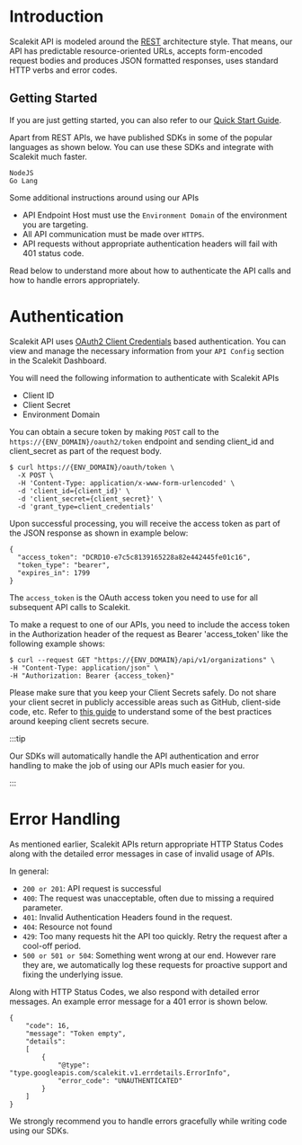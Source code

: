 # Introduction
Scalekit API is modeled around the [REST](https://en.wikipedia.org/wiki/REST) architecture style. That means, our API has predictable resource-oriented URLs, accepts form-encoded request bodies and produces JSON formatted responses, uses standard HTTP verbs and error codes. 

## Getting Started
If you are just getting started, you can also refer to our [Quick Start Guide](/single-sign-on/quickstart-sso). 

Apart from REST APIs, we have published SDKs in some of the popular languages as shown below. You can use these SDKs and integrate with Scalekit much faster.

```
NodeJS
Go Lang
```

Some additional instructions around using our APIs

- API Endpoint Host must use the `Environment Domain` of the environment you are targeting.
- All API communication must be made over `HTTPS`. 
- API requests without appropriate authentication headers will fail with 401 status code. 

Read below to understand more about how to authenticate the API calls and how to handle errors appropriately.
 

# Authentication
Scalekit API uses [OAuth2 Client Credentials](https://www.oauth.com/oauth2-servers/access-tokens/client-credentials) based authentication. You can view and manage the necessary information from your `API Config` section in the Scalekit Dashboard.

You will need the following information to authenticate with Scalekit APIs
- Client ID
- Client Secret
- Environment Domain

You can obtain a secure token by making `POST` call to the `https://{ENV_DOMAIN}/oauth2/token` endpoint and sending client_id and client_secret as part of the request body. 

```
$ curl https://{ENV_DOMAIN}/oauth/token \
  -X POST \
  -H 'Content-Type: application/x-www-form-urlencoded' \
  -d 'client_id={client_id}' \
  -d 'client_secret={client_secret}' \
  -d 'grant_type=client_credentials'
```

Upon successful processing, you will receive the access token as part of the JSON response as shown in example below:
```
{
  "access_token": "DCRD10-e7c5c8139165228a82e442445fe01c16",
  "token_type": "bearer",
  "expires_in": 1799
}
```
The `access_token` is the OAuth access token you need to use for all subsequent API calls to Scalekit. 

To make a request to one of our APIs, you need to include the access token in the Authorization header of the request as Bearer 'access_token' like the following example shows:
```
$ curl --request GET "https://{ENV_DOMAIN}/api/v1/organizations" \
-H "Content-Type: application/json" \
-H "Authorization: Bearer {access_token}"
```

Please make sure that you keep your Client Secrets safely. Do not share your client secret in publicly accessible areas such as GitHub, client-side code, etc. Refer to [this guide](/security/client-secrets) to understand some of the best practices around keeping client secrets secure.

:::tip

Our SDKs will automatically handle the API authentication and error handling to make the job of using our APIs much easier for you.

:::
# Error Handling
As mentioned earlier, Scalekit APIs return appropriate HTTP Status Codes along with the detailed error messages in case of invalid usage of APIs.

In general: 
- `200 or 201`: API request is successful
- `400`: The request was unacceptable, often due to missing a required parameter.
- `401`: Invalid Authentication Headers found in the request.
- `404`: Resource not found
- `429`: Too many requests hit the API too quickly. Retry the request after a cool-off period.
- `500 or 501 or 504`: Something went wrong at our end. However rare they are, we automatically log these requests for proactive support and fixing the underlying issue.

Along with HTTP Status Codes, we also respond with detailed error messages. An example error message for a 401 error is shown below.

```
{
    "code": 16,
    "message": "Token empty",
    "details":
    [
        {
            "@type": "type.googleapis.com/scalekit.v1.errdetails.ErrorInfo",
            "error_code": "UNAUTHENTICATED"
        }
    ]
}         
```

We strongly recommend you to handle errors gracefully while writing code using our SDKs. 